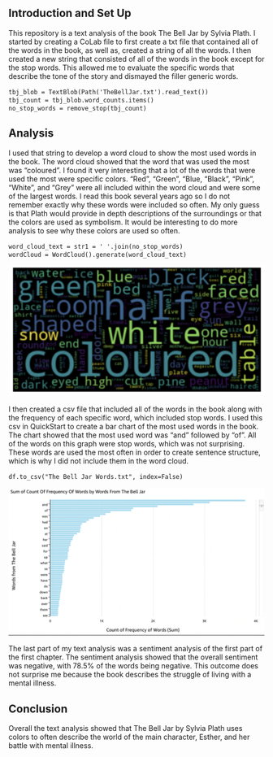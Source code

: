 ## Introduction and Set Up
This repository is a text analysis of the book The Bell Jar by Sylvia Plath. I started by creating a CoLab file to first create a txt file that contained all of the words in the book, as well as, created a string of all the words. I then created a new string that consisted of all of the words in the book except for the stop words. This allowed me to evaluate the specific words that describe the tone of the story and dismayed the filler generic words.
```
tbj_blob = TextBlob(Path('TheBellJar.txt').read_text())
tbj_count = tbj_blob.word_counts.items()
no_stop_words = remove_stop(tbj_count)
```
## Analysis
I used that string to develop a word cloud to show the most used words in the book. The word cloud showed that the word that was used the most was “coloured”. I found it very interesting that a lot of the words that were used the most were specific colors. “Red”, “Green”, “Blue, “Black”, “Pink”, “White”, and “Grey” were all included within the word cloud and were some of the largest words. I read this book several years ago so I do not remember exactly why these words were included so often. My only guess is that Plath would provide in depth descriptions of the surroundings or that the colors are used as symbolism. It would be interesting to do more analysis to see why these colors are used so often.
```
word_cloud_text = str1 = ' '.join(no_stop_words)
wordCloud = WordCloud().generate(word_cloud_text)
```
![Word Cloud](/Images/Word_Cloud.png)

I then created a csv file that included all of the words in the book along with the frequency of each specific word, which included stop words. I used this csv in QuickStart to create a bar chart of the most used words in the book. The chart showed that the most used word was “and” followed by “of”. All of the words on this graph were stop words, which was not surprising. These words are used the most often in order to create sentence structure, which is why I did not include them in the word cloud.

```
df.to_csv("The Bell Jar Words.txt", index=False)
```
![Word Count Bar Graph](/Images/Word_Count_Graph.png)

The last part of my text analysis was a sentiment analysis of the first part of the first chapter. The sentiment analysis showed that the overall sentiment was negative, with 78.5% of the words being negative. This outcome does not surprise me because the book describes the struggle of living with  a mental illness.

## Conclusion
Overall the text analysis showed that The Bell Jar by Sylvia Plath uses colors to often describe the world of the main character, Esther, and her battle with mental illness.

